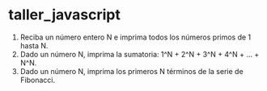 # taller_javascript
1. Reciba un número entero N e imprima todos los números primos de 1 hasta N.
2. Dado un número N, imprima la sumatoria: 1^N + 2^N + 3^N + 4^N + ... + N^N.
3. Dado un número N, imprima los primeros N términos de la serie de Fibonacci.
